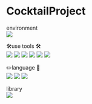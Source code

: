 ﻿# CocktailProject
 
 environment    
<img src="https://img.shields.io/badge/Eclipse%20IDE-2C2255?style=flat-square&logo=Eclipse%20IDE&logoColor=white"/>

🛠️use tools 🛠️    
<img src="https://img.shields.io/badge/React-61DAFB?style=flat-square&logo=React&logoColor=black"/>
<img src="https://img.shields.io/badge/MariaDB-003545?style=flat-square&logo=MariaDB&logoColor=white"/>
<img src="https://img.shields.io/badge/GitHub-181717?style=flat-square&logo=GitHub&logoColor=white"/>
<img src="https://img.shields.io/badge/Spring%20Boot-6DB33F?style=flat-square&logo=Spring%20Boot&logoColor=white"/>
<img src="https://img.shields.io/badge/Gradle-02303A?style=flat-square&logo=Apache%20Tomcat&logoColor=white"/>
<img src="https://img.shields.io/badge/Apache%20Tomcat-F8DC75?style=flat-square&logo=Gradle&logoColor=white"/>

✏️language 📝   
<img src="https://img.shields.io/badge/JavaScript-F7DF1E?style=flat-square&logo=JavaScript&logoColor=white"/>
<img src="https://img.shields.io/badge/Java-004396?style=flat-square&logo=Java&logoColor=white"/>
<img src="https://img.shields.io/badge/Jenkins-D24939?style=flat-square&logo=Jenkins&logoColor=white"/>

library    
<img src="https://img.shields.io/badge/Node.js-339933?style=flat-square&logo=Node.js&logoColor=white"/>

